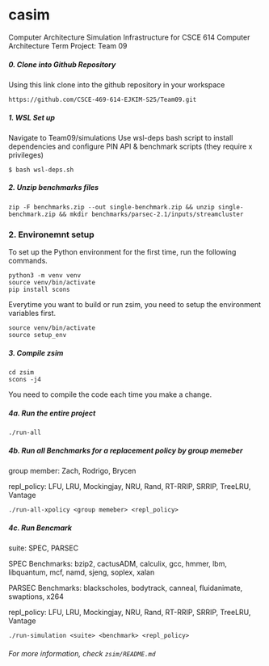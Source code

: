 # casim
Computer Architecture Simulation Infrastructure for CSCE 614 Computer Architecture Term Project: Team 09

##### 0. Clone into Github Repository

Using this link clone into the github repository in your workspace

```
https://github.com/CSCE-469-614-EJKIM-S25/Team09.git 
```

##### 1. WSL Set up
Navigate to Team09/simulations
Use wsl-deps bash script to install dependencies and configure PIN API & benchmark scripts (they require x privileges)

```
$ bash wsl-deps.sh
```


##### 2. Unzip benchmarks files

```
zip -F benchmarks.zip --out single-benchmark.zip && unzip single-benchmark.zip && mkdir benchmarks/parsec-2.1/inputs/streamcluster
```

### 2. Environemnt setup

To set up the Python environment for the first time, run the following commands.

```
python3 -m venv venv
source venv/bin/activate
pip install scons
```

Everytime you want to build or run zsim, you need to setup the environment variables first.

```
source venv/bin/activate
source setup_env
```

##### 3. Compile zsim

```
cd zsim
scons -j4
```

You need to compile the code each time you make a change.


##### 4a. Run the entire project 

```
./run-all
```

##### 4b. Run all Benchmarks for a replacement policy by group memeber

group member: Zach, Rodrigo, Brycen

repl_policy: LFU, LRU, Mockingjay, NRU, Rand, RT-RRIP, SRRIP, TreeLRU, Vantage

```
./run-all-xpolicy <group memeber> <repl_policy>
```

##### 4c. Run Bencmark

suite: SPEC, PARSEC

SPEC Benchmarks: bzip2, cactusADM, calculix, gcc, hmmer, lbm, libquantum, mcf, namd, sjeng, soplex, xalan

PARSEC Benchmarks: blackscholes, bodytrack, canneal, fluidanimate, swaptions, x264

repl_policy: LFU, LRU, Mockingjay, NRU, Rand, RT-RRIP, SRRIP, TreeLRU, Vantage

```
./run-simulation <suite> <benchmark> <repl_policy>
```

###### For more information, check `zsim/README.md`
